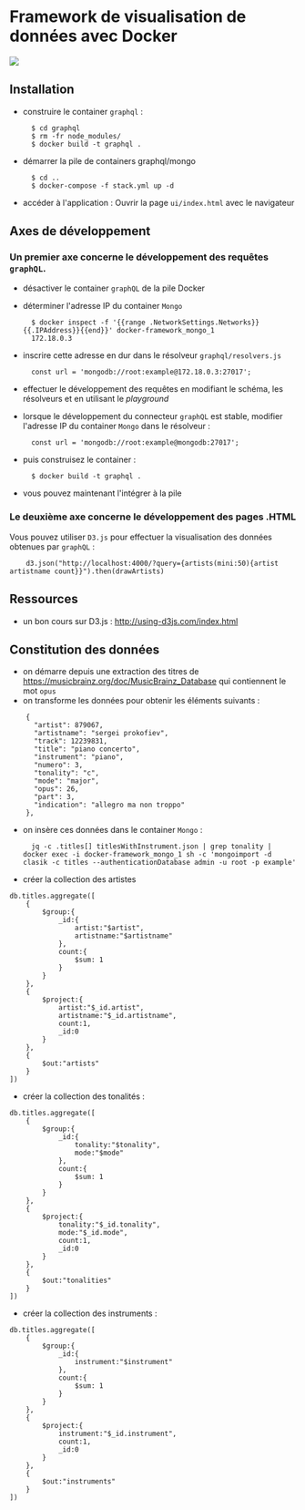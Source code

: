 # Framework de visualisation de données avec Docker
![](https://tokei.rs/b1/github/Powarox2159/docker-framework)


## Installation

- construire le container `graphql` :

        $ cd graphql
        $ rm -fr node_modules/
        $ docker build -t graphql .

- démarrer la pile de containers graphql/mongo

        $ cd ..
        $ docker-compose -f stack.yml up -d

- accéder à l'application : Ouvrir la page `ui/index.html` avec le navigateur

## Axes de développement

### Un premier axe concerne le développement des requêtes `graphQL`.

- désactiver le container `graphQL` de la pile Docker
- déterminer l'adresse IP du container `Mongo`

        $ docker inspect -f '{{range .NetworkSettings.Networks}}{{.IPAddress}}{{end}}' docker-framework_mongo_1
        172.18.0.3

- inscrire cette adresse en dur dans le résolveur `graphql/resolvers.js`

        const url = 'mongodb://root:example@172.18.0.3:27017';

- effectuer le développement des requêtes en modifiant le schéma, les résolveurs et en utilisant le *playground*

- lorsque le développement du connecteur `graphQL` est stable, modifier l'adresse IP du container `Mongo` dans le résolveur :

        const url = 'mongodb://root:example@mongodb:27017';

- puis construisez le container :

        $ docker build -t graphql .

- vous pouvez maintenant l'intégrer à la pile

### Le deuxième axe concerne le développement des pages .HTML

Vous pouvez utiliser `D3.js` pour effectuer la visualisation des données obtenues par `graphQL` :

        d3.json("http://localhost:4000/?query={artists(mini:50){artist artistname count}}").then(drawArtists)

## Ressources

- un bon cours sur D3.js : <http://using-d3js.com/index.html>

## Constitution des données

- on démarre depuis une extraction des titres de <https://musicbrainz.org/doc/MusicBrainz_Database> qui contiennent le mot `opus`
- on transforme les données pour obtenir les éléments suivants :
```
    {
      "artist": 879067,
      "artistname": "sergei prokofiev",
      "track": 12239831,
      "title": "piano concerto",
      "instrument": "piano",
      "numero": 3,
      "tonality": "c",
      "mode": "major",
      "opus": 26,
      "part": 3,
      "indication": "allegro ma non troppo"
    },
```

- on insère ces données dans le container `Mongo` :

        jq -c .titles[] titlesWithInstrument.json | grep tonality | docker exec -i docker-framework_mongo_1 sh -c 'mongoimport -d clasik -c titles --authenticationDatabase admin -u root -p example'

- créer la collection des artistes
```
db.titles.aggregate([
    {
        $group:{
            _id:{
                artist:"$artist", 
                artistname:"$artistname"
            },
            count:{
                $sum: 1
            }
        }
    }, 
    {
        $project:{
            artist:"$_id.artist", 
            artistname:"$_id.artistname",
            count:1,
            _id:0
        }
    },
    {
        $out:"artists"
    }
])
```
- créer la collection des tonalités :
```
db.titles.aggregate([
    {
        $group:{
            _id:{
                tonality:"$tonality", 
                mode:"$mode"
            },
            count:{
                $sum: 1
            }
        }
    }, 
    {
        $project:{
            tonality:"$_id.tonality", 
            mode:"$_id.mode",
            count:1,
            _id:0
        }
    },
    {
        $out:"tonalities"
    }
])
```
- créer la collection des instruments :
```
db.titles.aggregate([
    {
        $group:{
            _id:{
                instrument:"$instrument"
            },
            count:{
                $sum: 1
            }
        }
    }, 
    {
        $project:{
            instrument:"$_id.instrument",
            count:1,
            _id:0
        }
    },
    {
        $out:"instruments"
    }
])
```
